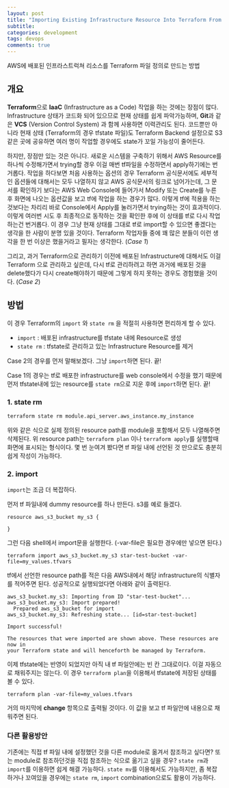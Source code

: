 ```yaml
---
layout: post
title: "Importing Existing Infrastructure Resource Into Terraform From AWS"
subtitle:  
categories: development
tags: devops
comments: true
---
```


AWS에 배포된 인프라스트럭쳐 리소스를 Terraform 파일 정의로 만드는 방법

## 개요

**Terraform**으로 **IaaC** (Infrastructure as a Code) 작업을 하는 것에는 장점이 많다. Infrastructure 상태가 코드화 되어 있으므로 현재 상태를 쉽게 파악가능하며, **Git**과 같은 **VCS** (Version Control System) 과 함께 사용하면 이력관리도 된다. 코드뿐만 아니라 현재 상태 (Terraform의 경우 tfstate 파일)도 Terraform Backend 설정으로 S3 같은 곳에 공유하면 여러 명이 작업할 경우에도 state가 꼬일 가능성이 줄어든다.

하지만, 장점만 있는 것은 아니다. 새로운 시스템을 구축하기 위해서 AWS Resource를 하나씩 수정해가면서 trying할 경우 이걸 매번 tf파일을 수정하면서 apply하기에는 번거롭다. 작업을 하다보면 처음 사용하는 옵션의 경우 Terraform 공식문서에도 세부적인 옵션들에 대해서는 모두 나열하지 않고 AWS 공식문서의 링크로 넘어가는데, 그 문서를 확인하기 보다는 AWS Web Console에 들어가서 Modify 또는 Create를 누른 후 화면에 나오는 옵션값을 보고 tf에 작업을 하는 경우가 많다. 이렇게 tf에 적용을 하는 것보다는 차리리 바로 Console에서 Apply를 눌러가면서 trying하는 것이 효과적이다. 이렇게 여러번 시도 후 최종적으로 동작하는 것을 확인한 후에 이 상태를 tf로 다시 작업하는건 번거롭다. 이 경우 그냥 현재 상태를 그대로 tf로 import할 수 있으면 좋겠다는 생각을 한 사람이 분명 있을 것이다. Terraform 작업자들 중에 꽤 많은 분들이 이런 생각을 한 번 이상은 했을거라고 필자는 생각한다. (*Case 1*)

그리고, 과거 Terraform으로 관리하기 이전에 배포된 Infrastructure에 대해서도 이걸 Terraform 으로 관리하고 싶은데, 다시 tf로 관리하려고 하면 과거에 배포된 것을 delete했다가 다시 create해야하기 때문에 그렇게 하지 못하는 경우도 경험했을 것이다. (*Case 2*)

## 방법

이 경우 Terraform의 `import` 와 `state rm` 을 적절히 사용하면 편리하게 할 수 있다.

- `import` : 배포된 infrastructure를 tfstate 내에 Resource로 생성
- `state rm` : tfstate로 관리하고 있는 Infrastructure Resource를 제거

Case 2의 경우를 먼저 말해보겠다. 그냥 `import`하면 된다. 끝!

Case 1의 경우는 tf로 배포한 infrastructure를 web console에서 수정을 했기 때문에 먼저 tfstate내에 있는 resource를 `state rm`으로 지운 후에 `import`하면 된다. 끝!

### 1. state rm

```bash
terraform state rm module.api_server.aws_instance.my_instance
```

위와 같은 식으로 실제 정의된 resource path를 module을 포함해서 모두 나열해주면 삭제된다. 위 resource path는 `terraform plan` 이나 `terraform apply`를 실행할때 화면에 표시되는 형식이다. 몇 번 눈여겨 봤다면 tf 파일 내에 선언된 것 만으로도 충분히 쉽게 작성이 가능하다.

### 2. import

`import`는 조금 더 복잡하다.

먼저 tf 파일내에 dummy resource를 하나 만든다. s3를 예로 들겠다.

```hcl
resource aws_s3_bucket my_s3 {

}
```

그런 다음 shell에서 import문을 실행한다. (-var-file은 필요한 경우에만 넣으면 된다.)

```shell
terraform import aws_s3_bucket.my_s3 star-test-bucket -var-file=my_values.tfvars 
```

tf에서 선언한 resource path를 적은 다음 AWS내에서 해당 infrastructure의 식별자를 적어주면 된다. 성공적으로 실행되었다면 아래와 같이 출력된다.

```
aws_s3_bucket.my_s3: Importing from ID "star-test-bucket"...
aws_s3_bucket.my_s3: Import prepared!
  Prepared aws_s3_bucket for import
aws_s3_bucket.my_s3: Refreshing state... [id=star-test-bucket]

Import successful!

The resources that were imported are shown above. These resources are now in
your Terraform state and will henceforth be managed by Terraform.
```

이제 tfstate에는 반영이 되었지만 아직 내 tf 파일안에는 빈 칸 그대로이다. 이걸 자동으로 채워주지는 않는다. 이 경우 `terraform plan`을 이용해서 tfstate에 저장된 상태를 볼 수 있다.

```shell
terraform plan -var-file=my_values.tfvars
```

거의 마지막에 **change** 항목으로 출력될 것이다. 이 값을 보고 tf 파일안에 내용으로 채워주면 된다.

### 다른 활용방안

기존에는 직접 tf 파일 내에 설정했던 것을 다른 module로 옮겨서 참조하고 싶다면? 또는 module로 참조하던것을 직접 참조하는 식으로 옮기고 싶을 경우? `state rm`과 `import`를 이용하면 쉽게 해결 가능하다. `state mv`를 이용해서도 가능하지만, 좀 복잡하거나 꼬여있을 경우에는 `state rm`, `import` combination으로도 활용이 가능하다.
